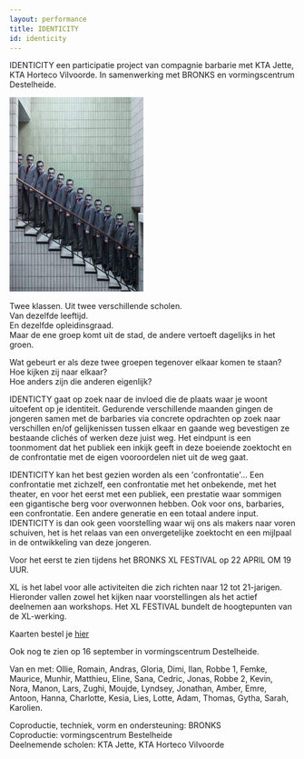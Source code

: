 ```yaml
---
layout: performance
title: IDENTICITY
id: identicity
---
```

<style>
  #main {
    background: #d8d6d2 url({{ site.baseurl }}/img/identicity-background.jpg);
  }

  #content {
    color: #333;
    text-shadow: 0 0 3px rgba(255, 255, 255, 0.5);
  }
</style>
IDENTICITY een participatie project van compagnie barbarie met KTA Jette, KTA Horteco Vilvoorde. In samenwerking met BRONKS en vormingscentrum Destelheide.

<img src="/img/identicity-poster.jpg" alt="IDENTICITY poster">

Twee klassen. Uit twee verschillende scholen.<br>
Van dezelfde leeftijd.<br>
En dezelfde opleidinsgraad.<br>
Maar de ene groep komt uit de stad, de andere vertoeft dagelijks in het groen.<br>

Wat gebeurt er als deze twee groepen tegenover elkaar komen te staan?<br>
Hoe kijken zij naar elkaar?<br>
Hoe anders zijn die anderen eigenlijk?<br>

IDENTICTY gaat op zoek naar de invloed die de plaats waar je woont uitoefent op je identiteit.
Gedurende verschillende maanden gingen de jongeren samen met de barbaries via concrete opdrachten op zoek naar verschillen en/of gelijkenissen tussen elkaar en gaande weg bevestigen ze bestaande clichés of werken deze juist weg.
Het eindpunt is een toonmoment dat het publiek een inkijk geeft in deze boeiende zoektocht en de confrontatie met de eigen vooroordelen niet uit de weg gaat.

IDENTICITY kan het best gezien worden als een 'confrontatie'...
Een confrontatie met zichzelf, een confrontatie met het onbekende, met het theater, en voor het eerst met een publiek, een prestatie waar sommigen een gigantische berg voor overwonnen hebben.
Ook voor ons, barbaries, een confrontatie. Een andere generatie en een totaal andere input.
IDENTICITY is dan ook geen voorstelling waar wij ons als makers naar voren schuiven, het is
het relaas van een onvergetelijke zoektocht en een mijlpaal in de ontwikkeling van deze jongeren.

Voor het eerst te zien tijdens het BRONKS XL FESTIVAL op 22 APRIL OM 19 UUR.

XL is het label voor alle activiteiten die zich richten naar 12 tot 21-jarigen.
Hieronder vallen zowel het kijken naar voorstellingen als het actief deelnemen aan workshops.
Het XL FESTIVAL bundelt de hoogtepunten van de XL-werking.

Kaarten bestel je <a href="http://www.bronks.be/nl/programma/4507/identicity-bronks-destelheide-cie-barbarie">hier</a>

Ook nog te zien op 16 september in vormingscentrum Destelheide.

Van en met: Ollie, Romain, Andras, Gloria, Dimi, Ilan, Robbe 1, Femke, Maurice, Munhir, Matthieu, Eline, Sana, Cedric, Jonas, Robbe 2, Kevin, Nora, Manon, Lars, Zughi, Moujde, Lyndsey, Jonathan, Amber, Emre, Antoon, Hanna, Charlotte, Kesia, Lies, Lotte, Adam, Thomas, Gytha, Sarah, Karolien.

Coproductie, techniek, vorm en ondersteuning: BRONKS<br>
Coproductie: vormingscentrum Bestelheide<br>
Deelnemende scholen: KTA Jette, KTA Horteco Vilvoorde<br>
